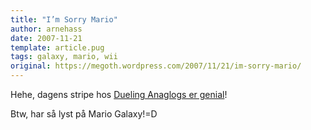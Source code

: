 ```yaml
---
title: "I’m Sorry Mario"
author: arnehass
date: 2007-11-21
template: article.pug
tags: galaxy, mario, wii
original: https://megoth.wordpress.com/2007/11/21/im-sorry-mario/
---
```


<p>Hehe, dagens stripe hos <a href="http://www.duelinganalogs.com/?date=2007-11-21">Dueling Anaglogs er genial</a>!</p>
<p>Btw, har så lyst på Mario Galaxy!=D</p>
